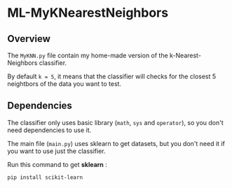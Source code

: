 # ML-MyKNearestNeighbors
## Overview
The `MyKNN.py` file contain my home-made version of the k-Nearest-Neighbors classifier.

By default `k = 5`, it means that the classifier will checks for the closest 5 neightbors of the data you want to test.

## Dependencies
The classifier only uses basic library (`math`, `sys` and `operator`), so you don't need dependencies to use it.

The main file (`main.py`) uses sklearn to get datasets, but you don't need it if you want to use just the classifier.


Run this command to get **sklearn** :
```
pip install scikit-learn
```